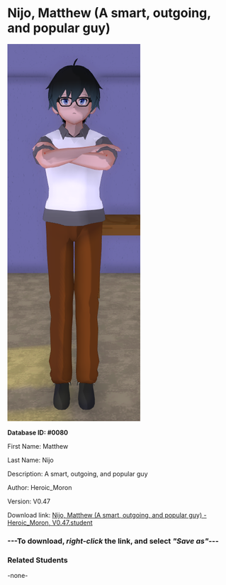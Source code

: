 # Nijo, Matthew (A smart, outgoing, and popular guy)

<img src="Files/Images/Nijo, Matthew (A smart, outgoing, and popular guy).png" title="Nijo, Matthew (A smart, outgoing, and popular guy) - Heroic_Moron, V0.47">

**Database ID: #0080**

First Name: Matthew

Last Name: Nijo

Description: A smart, outgoing, and popular guy

Author: Heroic_Moron

Version: V0.47

Download link: <a href="https://raw.githubusercontent.com/Arbiter1223/Daigaku-Gurashi-Custom-Students/master/Files/Studen%20Files/Nijo%2C%20Matthew%20(A%20smart%2C%20outgoing%2C%20and%20popular%20guy)%20-%20Heroic_Moron%2C%20V0.47.student">Nijo, Matthew (A smart, outgoing, and popular guy) - Heroic_Moron, V0.47.student</a>

### ---**To download, _right-click_ the link, and select _"Save as"_**---

### Related Students

-none-
